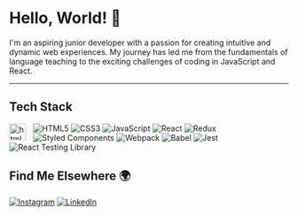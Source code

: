 # Hello, World! 👋

I'm an aspiring junior developer with a passion for creating intuitive and dynamic web experiences. My journey has led me from the fundamentals of language teaching to the exciting challenges of coding in JavaScript and React.

---

## Tech Stack

<img align="left" alt="html icon" width="30px" style="padding-right: 10px;" src="https://cdn.jsdelivr.net/gh/devicons/devicon/icons/html5/html5-original.svg" />


![HTML5](https://img.shields.io/badge/-HTML5-E34F26?style=flat&logo=html5&logoColor=white)
![CSS3](https://img.shields.io/badge/-CSS3-1572B6?style=flat&logo=css3)
![JavaScript](https://img.shields.io/badge/-JavaScript-F7DF1E?style=flat&logo=javascript&logoColor=black)
![React](https://img.shields.io/badge/-React-61DAFB?style=flat&logo=react&logoColor=black)
![Redux](https://img.shields.io/badge/-Redux-764ABC?style=flat&logo=redux)
![Styled Components](https://img.shields.io/badge/-StyledComponents-DB7093?style=flat&logo=styled-components)
![Webpack](https://img.shields.io/badge/-Webpack-8DD6F9?style=flat&logo=Webpack&logoColor=white)
![Babel](https://img.shields.io/badge/-Babel-F9DC3E?style=flat&logo=babel&logoColor=black)
![Jest](https://img.shields.io/badge/-Jest-C21325?style=flat&logo=jest&logoColor=white)
![React Testing Library](https://img.shields.io/badge/-React%20Testing%20Library-E33332?style=flat&logo=testing-library&logoColor=white)

## Find Me Elsewhere 🌍

[![Instagram](https://img.shields.io/badge/-Instagram-E4405F?style=flat&logo=instagram&logoColor=white)](https://www.instagram.com/yakksiek)
[![LinkedIn](https://img.shields.io/badge/-LinkedIn-0A66C2?style=flat&logo=linkedin&logoColor=white)](https://www.linkedin.com/in/marcin-kulbicki)

